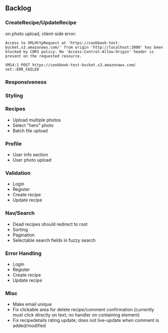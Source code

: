 ## Backlog

### CreateRecipe/UpdateRecipe

on photo upload, client-side error:

```Access to XMLHttpRequest at 'https://cookbook-test-bucket.s3.amazonaws.com/' from origin 'http://localhost:3000' has been blocked by CORS policy: No 'Access-Control-Allow-Origin' header is present on the requested resource.```

```VM14:1 POST https://cookbook-test-bucket.s3.amazonaws.com/ net::ERR_FAILED```

### Responsiveness

### Styling

### Recipes
- Upload multiple photos
- Select "hero" photo 
- Batch file upload

### Profile
- User info section
- User photo upload

### Validation
- Login
- Register
- Create recipe
- Update recipe

### Nav/Search
- Dead recipes should redirect to root
- Sorting
- Pagination
- Selectable search fields in fuzzy search

### Error Handling
- Login
- Register
- Create recipe
- Update recipe

### Misc
- Make email unique
- Fix clickable area for delete recipe/comment confirmation (currently must click directly on text; no handler on containing element)
- Fix recipedetails rating update; does not live-update when comment is added/modified
